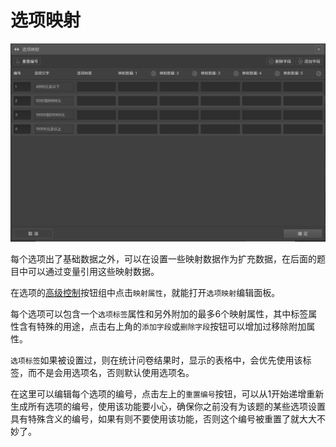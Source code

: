 # 选项映射

<img src='./images/option-mapping.png'>

每个选项出了基础数据之外，可以在设置一些映射数据作为扩充数据，在后面的题目中可以通过变量引用这些映射数据。

在选项的[高级控制](../node-setting/option.md#高级控制)按钮组中点击`映射属性`，就能打开`选项映射`编辑面板。

每个选项可以包含一个`选项标签`属性和另外附加的最多6个映射属性，其中标签属性含有特殊的用途，点击右上角的`添加字段`或`删除字段`按钮可以增加过移除附加属性。

`选项标签`如果被设置过，则在统计问卷结果时，显示的表格中，会优先使用该标签，而不是会用选项名，否则默认使用选项名。

在这里可以编辑每个选项的编号，点击左上的`重置编号`按钮，可以从1开始递增重新生成所有选项的编号，使用该功能要小心，确保你之前没有为该题的某些选项设置具有特殊含义的编号，如果有则不要使用该功能，否则这个编号被重置了就大大不妙了。